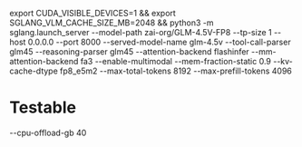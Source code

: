 export CUDA_VISIBLE_DEVICES=1 && export SGLANG_VLM_CACHE_SIZE_MB=2048 && python3 -m sglang.launch_server --model-path zai-org/GLM-4.5V-FP8 --tp-size 1 --host 0.0.0.0 --port 8000 --served-model-name glm-4.5v --tool-call-parser glm45 --reasoning-parser glm45 --attention-backend flashinfer --mm-attention-backend fa3 --enable-multimodal --mem-fraction-static 0.9 --kv-cache-dtype fp8_e5m2 --max-total-tokens 8192 --max-prefill-tokens 4096  


# Testable
--cpu-offload-gb 40
